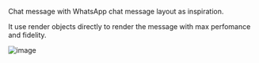 Chat message with WhatsApp chat message layout as inspiration.

It use render objects directly to render the message with max perfomance and fidelity.

![image](https://github.com/gbtb16/whatsapp_chat_message_flutter/assets/69699209/69f066f6-e2a7-448f-80af-0c2c77ee15b6)



